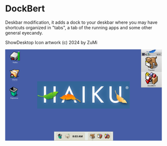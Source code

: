 # DockBert
Deskbar modification, it adds a dock to your deskbar where you may have shortcuts organized in "tabs", a tab of the running apps and some other general eyecandy.

ShowDesktop Icon artwork (c) 2024 by ZuMi

![DockBert](DockBert.png)
